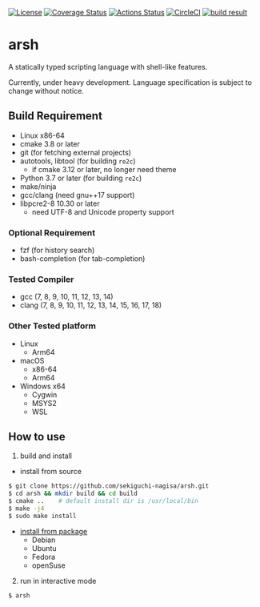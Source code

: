 [![License](https://img.shields.io/badge/license-Apache%202-blue.svg)](https://opensource.org/licenses/Apache-2.0)
[![Coverage Status](https://coveralls.io/repos/github/sekiguchi-nagisa/arsh/badge.svg?branch=master)](https://coveralls.io/github/sekiguchi-nagisa/arsh?branch=master)
[![Actions Status](https://github.com/sekiguchi-nagisa/arsh/workflows/GitHub%20Actions/badge.svg)](https://github.com/sekiguchi-nagisa/arsh/actions)
[![CircleCI](https://circleci.com/gh/sekiguchi-nagisa/arsh.svg?style=shield)](https://circleci.com/gh/sekiguchi-nagisa/arsh)
[![build result](https://build.opensuse.org/projects/home:nsekiguchi/packages/arsh/badge.svg?type=percent)](https://build.opensuse.org/package/show/home:nsekiguchi/arsh)

# arsh

A statically typed scripting language with shell-like features.

Currently, under heavy development. Language specification is subject to change without notice.

## Build Requirement

* Linux x86-64
* cmake 3.8 or later
* git (for fetching external projects)
* autotools, libtool (for building `re2c`)
    * if cmake 3.12 or later, no longer need theme
* Python 3.7 or later (for building `re2c`)
* make/ninja
* gcc/clang (need gnu++17 support)
* libpcre2-8 10.30 or later
    * need UTF-8 and Unicode property support

### Optional Requirement

* fzf (for history search)
* bash-completion (for tab-completion)

### Tested Compiler

* gcc (7, 8, 9, 10, 11, 12, 13, 14)
* clang (7, 8, 9, 10, 11, 12, 13, 14, 15, 16, 17, 18)

### Other Tested platform

* Linux
    * Arm64
* macOS
    * x86-64
    * Arm64
* Windows x64
    * Cygwin
    * MSYS2
    * WSL

## How to use

1. build and install

* install from source

```sh
$ git clone https://github.com/sekiguchi-nagisa/arsh.git
$ cd arsh && mkdir build && cd build
$ cmake ..    # default install dir is /usr/local/bin
$ make -j4
$ sudo make install
```

* [install from package](https://software.opensuse.org//download.html?project=home%3Ansekiguchi&package=arsh)
    * Debian
    * Ubuntu
    * Fedora
    * openSuse

2. run in interactive mode

```sh
$ arsh
```
